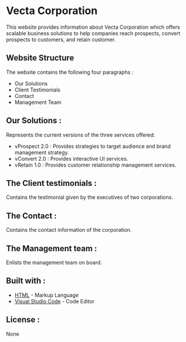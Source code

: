 # Vecta Corporation

This website provides information about Vecta Corporation which offers scalable business solutions to help companies reach prospects, convert prospects to customers, and retain customer.

## Website Structure
The website contains the following four paragraphs :
* Our Solutions
* Client Testimonials
* Contact
* Management Team 
                                                                                                            
## Our Solutions  :
Represents the current versions of the three services offered:
* vProspect 2.0 : Provides strategies to target audience and brand management strategy.
* vConvert 2.0 : Provides interactive UI services.
* vRetain 1.0 : Provides customer relationship management services.

## The Client testimonials :
Contains the testimonial given by the executives of two corporations.

## The Contact : 
Contains the contact information of the corporation.

## The Management team :
Enlists the management team on board.

## Built with :
* [HTML](https://www.w3.org/html/) - Markup Language
* [Visual Studio Code](https://code.visualstudio.com/) - Code Editor 

## License :
None
 


